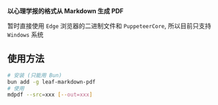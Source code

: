 **以心理学报的格式从 Markdown 生成 PDF**

暂时直接使用 `Edge` 浏览器的二进制文件和 `PuppeteerCore`, 所以目前只支持 `Windows` 系统

## 使用方法
```bash
# 安装 (只能用 Bun)
bun add -g leaf-markdown-pdf
# 使用
mdpdf --src=xxx [--out=xxx]
```